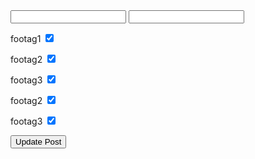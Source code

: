 <form method="post" action="/posts/<%= @post.id %>">
  <input type="hidden" name="_method" value="patch" />
  <input name="utf8" type="hidden" value="✓">
  <input name="authenticity_token" type="hidden" value="<%= form_authenticity_token %>">

  <input type="text" name="post[title]" />
  <input type="textarea" name="post[body]" />

  <label for="post_tag_ids_1">footag1</label>
  <input checked="checked" id="post_tag_ids_1" name="post[tag_ids][]" type="checkbox" value="1">

  <label for="post_tag_ids_2">footag2</label>
  <input checked="checked" id="post_tag_ids_2" name="post[tag_ids][]" type="checkbox" value="2">

  <label for="post_tag_ids_3">footag3</label>
  <input checked="checked" id="post_tag_ids_3" name="post[tag_ids][]" type="checkbox" value="3">

  <label for="post_tag_ids_4">footag2</label>
  <input checked="checked" id="post_tag_ids_4" name="post[tag_ids][]" type="checkbox" value="4">

  <label for="post_tag_ids_5">footag3</label>
  <input checked="checked" id="post_tag_ids_5" name="post[tag_ids][]" type="checkbox" value="5">

  <input name="post[tag_ids][]" type="hidden" value="" />

  <input type="submit" value="Update Post" />
</form>
